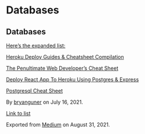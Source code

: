 # Databases

## Databases

[Here’s the expanded list:](https://medium.com/p/f1bbcd632fd0)

[Heroku Deploy Guides & Cheatsheet Compilation](https://medium.com/p/b2897b69ce02)

[The Penultimate Web Developer’s Cheat Sheet](https://medium.com/p/a02a423139a4)

[Deploy React App To Heroku Using Postgres & Express](https://medium.com/p/70b7ea807986)

[Postgresql Cheat Sheet](https://medium.com/p/718b813d3e31)

By <a href="https://medium.com/@bryanguner" class="p-author h-card">bryanguner</a> on July 16, 2021.

[Link to list](https://medium.com/@bryanguner/list/0450e8638729)

Exported from [Medium](https://medium.com) on August 31, 2021.
